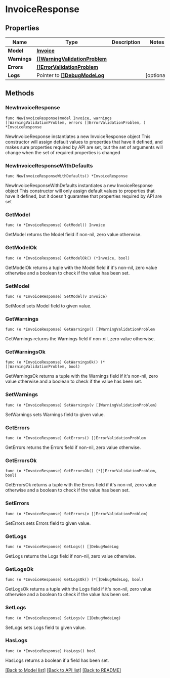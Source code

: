 # InvoiceResponse

## Properties

Name | Type | Description | Notes
------------ | ------------- | ------------- | -------------
**Model** | [**Invoice**](Invoice.md) |  | 
**Warnings** | [**[]WarningValidationProblem**](WarningValidationProblem.md) |  | 
**Errors** | [**[]ErrorValidationProblem**](ErrorValidationProblem.md) |  | 
**Logs** | Pointer to [**[]DebugModeLog**](DebugModeLog.md) |  | [optional] 

## Methods

### NewInvoiceResponse

`func NewInvoiceResponse(model Invoice, warnings []WarningValidationProblem, errors []ErrorValidationProblem, ) *InvoiceResponse`

NewInvoiceResponse instantiates a new InvoiceResponse object
This constructor will assign default values to properties that have it defined,
and makes sure properties required by API are set, but the set of arguments
will change when the set of required properties is changed

### NewInvoiceResponseWithDefaults

`func NewInvoiceResponseWithDefaults() *InvoiceResponse`

NewInvoiceResponseWithDefaults instantiates a new InvoiceResponse object
This constructor will only assign default values to properties that have it defined,
but it doesn't guarantee that properties required by API are set

### GetModel

`func (o *InvoiceResponse) GetModel() Invoice`

GetModel returns the Model field if non-nil, zero value otherwise.

### GetModelOk

`func (o *InvoiceResponse) GetModelOk() (*Invoice, bool)`

GetModelOk returns a tuple with the Model field if it's non-nil, zero value otherwise
and a boolean to check if the value has been set.

### SetModel

`func (o *InvoiceResponse) SetModel(v Invoice)`

SetModel sets Model field to given value.


### GetWarnings

`func (o *InvoiceResponse) GetWarnings() []WarningValidationProblem`

GetWarnings returns the Warnings field if non-nil, zero value otherwise.

### GetWarningsOk

`func (o *InvoiceResponse) GetWarningsOk() (*[]WarningValidationProblem, bool)`

GetWarningsOk returns a tuple with the Warnings field if it's non-nil, zero value otherwise
and a boolean to check if the value has been set.

### SetWarnings

`func (o *InvoiceResponse) SetWarnings(v []WarningValidationProblem)`

SetWarnings sets Warnings field to given value.


### GetErrors

`func (o *InvoiceResponse) GetErrors() []ErrorValidationProblem`

GetErrors returns the Errors field if non-nil, zero value otherwise.

### GetErrorsOk

`func (o *InvoiceResponse) GetErrorsOk() (*[]ErrorValidationProblem, bool)`

GetErrorsOk returns a tuple with the Errors field if it's non-nil, zero value otherwise
and a boolean to check if the value has been set.

### SetErrors

`func (o *InvoiceResponse) SetErrors(v []ErrorValidationProblem)`

SetErrors sets Errors field to given value.


### GetLogs

`func (o *InvoiceResponse) GetLogs() []DebugModeLog`

GetLogs returns the Logs field if non-nil, zero value otherwise.

### GetLogsOk

`func (o *InvoiceResponse) GetLogsOk() (*[]DebugModeLog, bool)`

GetLogsOk returns a tuple with the Logs field if it's non-nil, zero value otherwise
and a boolean to check if the value has been set.

### SetLogs

`func (o *InvoiceResponse) SetLogs(v []DebugModeLog)`

SetLogs sets Logs field to given value.

### HasLogs

`func (o *InvoiceResponse) HasLogs() bool`

HasLogs returns a boolean if a field has been set.


[[Back to Model list]](../README.md#documentation-for-models) [[Back to API list]](../README.md#documentation-for-api-endpoints) [[Back to README]](../README.md)


